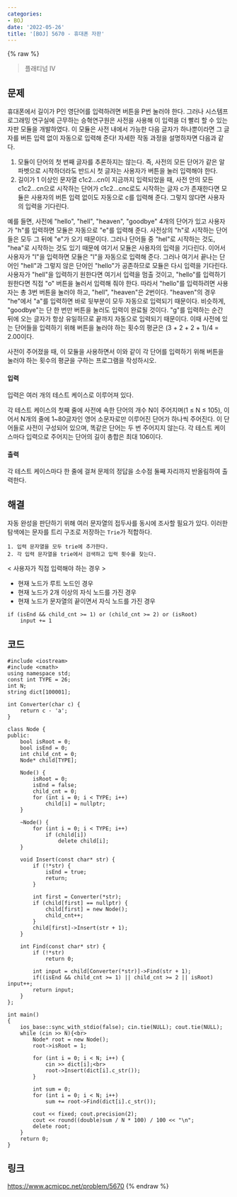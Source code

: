 ```yaml
---
categories:
- BOJ
date: '2022-05-26'
title: '[BOJ] 5670 - 휴대폰 자판'
---
```


{% raw %}
> 플래티넘 IV<br>

## 문제
휴대폰에서 길이가 P인 영단어를 입력하려면 버튼을 P번 눌러야 한다. 그러나 시스템프로그래밍 연구실에 근무하는 승혁연구원은 사전을 사용해 이 입력을 더 빨리 할 수 있는 자판 모듈을 개발하였다. 이 모듈은 사전 내에서 가능한 다음 글자가 하나뿐이라면 그 글자를 버튼 입력 없이 자동으로 입력해 준다! 자세한 작동 과정을 설명하자면 다음과 같다.

1.  모듈이 단어의 첫 번째 글자를 추론하지는 않는다. 즉, 사전의 모든 단어가 같은 알파벳으로 시작하더라도 반드시 첫 글자는 사용자가 버튼을 눌러 입력해야 한다.
2.  길이가 1 이상인 문자열 c1c2...cn이 지금까지 입력되었을 때, 사전 안의 모든 c1c2...cn으로 시작하는 단어가 c1c2...cnc로도 시작하는 글자 c가 존재한다면 모듈은 사용자의 버튼 입력 없이도 자동으로 c를 입력해 준다. 그렇지 않다면 사용자의 입력을 기다린다.

예를 들면, 사전에 "hello", "hell", "heaven", "goodbye" 4개의 단어가 있고 사용자가 "h"를 입력하면 모듈은 자동으로 "e"를 입력해 준다. 사전상의 "h"로 시작하는 단어들은 모두 그 뒤에 "e"가 오기 때문이다. 그러나 단어들 중 "hel"로 시작하는 것도, "hea"로 시작하는 것도 있기 때문에 여기서 모듈은 사용자의 입력을 기다린다. 이어서 사용자가 "l"을 입력하면 모듈은 "l"을 자동으로 입력해 준다. 그러나 여기서 끝나는 단어인 "hell"과 그렇지 않은 단어인 "hello"가 공존하므로 모듈은 다시 입력을 기다린다. 사용자가 "hell"을 입력하기 원한다면 여기서 입력을 멈출 것이고, "hello"를 입력하기 원한다면 직접 "o" 버튼을 눌러서 입력해 줘야 한다. 따라서 "hello"를 입력하려면 사용자는 총 3번 버튼을 눌러야 하고, "hell", "heaven"은 2번이다. "heaven"의 경우 "he"에서 "a"를 입력하면 바로 뒷부분이 모두 자동으로 입력되기 때문이다. 비슷하게, "goodbye"는 단 한 번만 버튼을 눌러도 입력이 완료될 것이다. "g"를 입력하는 순간 뒤에 오는 글자가 항상 유일하므로 끝까지 자동으로 입력되기 때문이다. 이때 사전에 있는 단어들을 입력하기 위해 버튼을 눌러야 하는 횟수의 평균은 (3 + 2 + 2 + 1)/4 = 2.00이다.

사전이 주어졌을 때, 이 모듈을 사용하면서 이와 같이 각 단어를 입력하기 위해 버튼을 눌러야 하는 횟수의 평균을 구하는 프로그램을 작성하시오.

#### 입력
입력은 여러 개의 테스트 케이스로 이루어져 있다.

각 테스트 케이스의 첫째 줄에 사전에 속한 단어의 개수 N이 주어지며(1 ≤ N ≤ 105), 이어서 N개의 줄에 1~80글자인 영어 소문자로만 이루어진 단어가 하나씩 주어진다. 이 단어들로 사전이 구성되어 있으며, 똑같은 단어는 두 번 주어지지 않는다. 각 테스트 케이스마다 입력으로 주어지는 단어의 길이 총합은 최대 106이다.

#### 출력
각 테스트 케이스마다 한 줄에 걸쳐 문제의 정답을 소수점 둘째 자리까지 반올림하여 출력한다.

## 해결
자동 완성을 판단하기 위해 여러 문자열의 접두사를 동시에 조사할 필요가 있다. 이러한 탐색에는 문자를 트리 구조로 저장하는 `Trie`가 적합하다.

```
1. 입력 문자열을 모두 trie에 추가한다.
2. 각 입력 문자열을 trie에서 검색하고 입력 횟수를 찾는다.
```

< 사용자가 직접 입력해야 하는 경우 >
- 현재 노드가 루트 노드인 경우
- 현재 노드가 2개 이상의 자식 노드를 가진 경우
- 현재 노드가 문자열의 끝이면서 자식 노드를 가진 경우

```
if (isEnd && child_cnt >= 1) or (child_cnt >= 2) or (isRoot)
	input += 1
```

## 코드
```
#include <iostream>
#include <cmath>
using namespace std;
const int TYPE = 26;
int N;
string dict[100001];

int Converter(char c) {
	return c - 'a';
}

class Node {
public:
	bool isRoot = 0;
	bool isEnd = 0;
	int child_cnt = 0;
	Node* child[TYPE];

	Node() {
		isRoot = 0;
		isEnd = false;
		child_cnt = 0;
		for (int i = 0; i < TYPE; i++)
			child[i] = nullptr;
	}

	~Node() {
		for (int i = 0; i < TYPE; i++)
			if (child[i])
				delete child[i];
	}

	void Insert(const char* str) {
		if (!*str) {
			isEnd = true;
			return;
		}

		int first = Converter(*str);
		if (child[first] == nullptr) {
			child[first] = new Node();
			child_cnt++;
		}
		child[first]->Insert(str + 1);
	}

	int Find(const char* str) {
		if (!*str)
			return 0;

		int input = child[Converter(*str)]->Find(str + 1);
		if((isEnd && child_cnt >= 1) || child_cnt >= 2 || isRoot) input++;
		return input;
	}
};

int main()
{
	ios_base::sync_with_stdio(false); cin.tie(NULL); cout.tie(NULL);
	while (cin >> N){<br>
		Node* root = new Node();
		root->isRoot = 1;

		for (int i = 0; i < N; i++) {
			cin >> dict[i];<br>
			root->Insert(dict[i].c_str());
		}

		int sum = 0;
		for (int i = 0; i < N; i++)
			sum += root->Find(dict[i].c_str());

		cout << fixed; cout.precision(2);
		cout << round((double)sum / N * 100) / 100 << "\n";
		delete root;
	}
	return 0;
}
```

## 링크
https://www.acmicpc.net/problem/5670
{% endraw %}